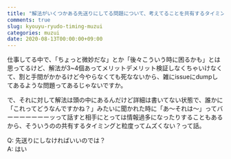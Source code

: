 ```yaml
---
title: "解法がいくつかある先送りにしてる問題について、考えてることを共有するタイミングと粒度が難しい話"
comments: true
slug: kyouyu-ryudo-timing-muzui
categories: muzui
date: 2020-08-13T00:00:00+09:00
---
```


仕事してる中で、「ちょっと微妙だな」とか「後々こういう時に困るかも」とは思ってるけど、解法が3~4個あってメリットデメリット検証しなくちゃいけなくて、割と手間がかかるけど今やらなくても死なないから、雑にissueにdumpしてあるような問題ってあるじゃないですか。

で、それに対して解法は頭の中にあるんだけど詳細は書いてない状態で、誰かに「これってどうなんですかね？」みたいに聞かれた時に「あ〜それは〜」ってバーーーーーーーッって話すと相手にとっては情報過多になったりすることもあるから、そういうのの共有するタイミングと粒度ってムズくない？って話。


Q: 先送りにしなければいいのでは？  
A: はい
